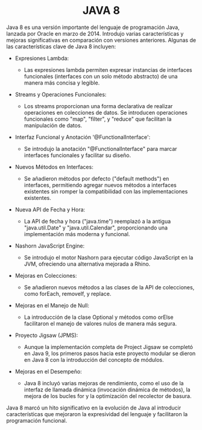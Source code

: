 <h1 align="center">JAVA 8</h1>
<p>Java 8 es una versión importante del lenguaje de programación Java, lanzada por Oracle en marzo de 2014. Introdujo varias características y mejoras significativas en comparación con versiones anteriores. Algunas de las características clave de Java 8 incluyen:</p>

-  Expresiones Lambda:
    -  Las expresiones lambda permiten expresar instancias de interfaces funcionales (interfaces con un solo método abstracto) de una manera más concisa y legible.

-  Streams y Operaciones Funcionales:
    -  Los streams proporcionan una forma declarativa de realizar operaciones en colecciones de datos. Se introducen operaciones funcionales como "map", "filter", y "reduce" que facilitan la manipulación de datos.

-  Interfaz Funcional y Anotación '@FunctionalInterface':
    -  Se introdujo la anotación "@FunctionalInterface" para marcar interfaces funcionales y facilitar su diseño.

-  Nuevos Métodos en Interfaces:
    -  Se añadieron métodos por defecto ("default methods") en interfaces, permitiendo agregar nuevos métodos a interfaces existentes sin romper la compatibilidad con las implementaciones existentes.

-  Nueva API de Fecha y Hora:
    -  La API de fecha y hora ("java.time") reemplazó a la antigua "java.util.Date" y "java.util.Calendar", proporcionando una implementación más moderna y funcional.

-  Nashorn JavaScript Engine:
    -  Se introdujo el motor Nashorn para ejecutar código JavaScript en la JVM, ofreciendo una alternativa mejorada a Rhino.

-  Mejoras en Colecciones:
    -  Se añadieron nuevos métodos a las clases de la API de colecciones, como forEach, removeIf, y replace.

-  Mejoras en el Manejo de Null:
    -  La introducción de la clase Optional y métodos como orElse facilitaron el manejo de valores nulos de manera más segura.

-  Proyecto Jigsaw (JPMS):
    -  Aunque la implementación completa de Project Jigsaw se completó en Java 9, los primeros pasos hacia este proyecto modular se dieron en Java 8 con la introducción del concepto de módulos.

-  Mejoras en el Desempeño:
    -  Java 8 incluyó varias mejoras de rendimiento, como el uso de la interfaz de llamada dinámica (invocación dinámica de métodos), la mejora de los bucles for y la optimización del recolector de basura.
 
<p>Java 8 marcó un hito significativo en la evolución de Java al introducir características que mejoraron la expresividad del lenguaje y facilitaron la programación funcional.</p>    
